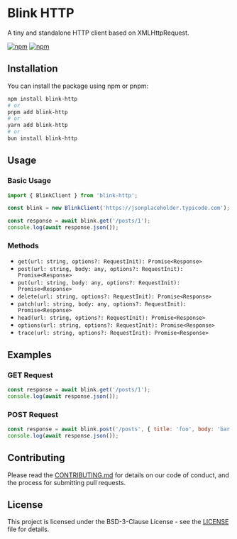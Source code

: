 # Blink HTTP

A tiny and standalone HTTP client based on XMLHttpRequest.

[![npm](https://img.shields.io/npm/v/blink-http)](https://www.npmjs.com/package/blink-http)
[![npm](https://img.shields.io/npm/dt/blink-http)](https://www.npmjs.com/package/blink-http)

## Installation

You can install the package using npm or pnpm:

```sh
npm install blink-http
# or
pnpm add blink-http
# or
yarn add blink-http
# or
bun install blink-http
```

## Usage

### Basic Usage

```javascript
import { BlinkClient } from 'blink-http';

const blink = new BlinkClient('https://jsonplaceholder.typicode.com');

const response = await blink.get('/posts/1');
console.log(await response.json());
```

### Methods

- `get(url: string, options?: RequestInit): Promise<Response>`
- `post(url: string, body: any, options?: RequestInit): Promise<Response>`
- `put(url: string, body: any, options?: RequestInit): Promise<Response>`
- `delete(url: string, options?: RequestInit): Promise<Response>`
- `patch(url: string, body: any, options?: RequestInit): Promise<Response>`
- `head(url: string, options?: RequestInit): Promise<Response>`
- `options(url: string, options?: RequestInit): Promise<Response>`
- `trace(url: string, options?: RequestInit): Promise<Response>`

## Examples

### GET Request

```javascript
const response = await blink.get('/posts/1');
console.log(await response.json());
```

### POST Request

```javascript
const response = await blink.post('/posts', { title: 'foo', body: 'bar', userId: 1 });
console.log(await response.json());
```

## Contributing

Please read the [CONTRIBUTING.md](CONTRIBUTING.md) for details on our code of conduct, and the process for submitting pull requests.

## License

This project is licensed under the BSD-3-Clause License - see the [LICENSE](LICENSE) file for details.

